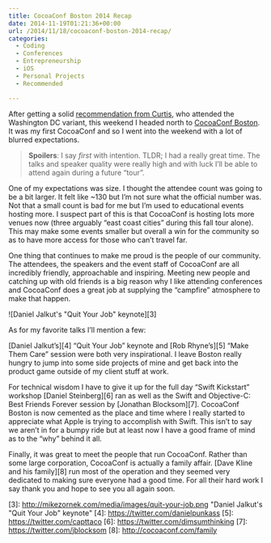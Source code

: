 ```yaml
---
title: CocoaConf Boston 2014 Recap
date: 2014-11-19T01:21:36+00:00
url: /2014/11/18/cocoaconf-boston-2014-recap/
categories:
  - Coding
  - Conferences
  - Entrepreneurship
  - iOS
  - Personal Projects
  - Recommended

---
```

After getting a solid [recommendation from Curtis][1], who attended the Washington DC variant, this weekend I headed north to [CocoaConf Boston][2]. It was my first CocoaConf and so I went into the weekend with a lot of blurred expectations.

> **Spoilers**: I say _first_ with intention. TLDR; I had a really great time. The talks and speaker quality were really high and with luck I&#8217;ll be able to attend again during a future &#8220;tour&#8221;.

One of my expectations was size. I thought the attendee count was going to be a bit larger. It felt like ~130 but I&#8217;m not sure what the official number was. Not that a small count is bad for me but I&#8217;m used to educational events hosting more. I suspect part of this is that CocoaConf is hosting lots more venues now (three arguably &#8220;east coast cities&#8221; during this fall tour alone). This may make some events smaller but overall a win for the community so as to have more access for those who can&#8217;t travel far.

One thing that continues to make me proud is the people of our community. The attendees, the speakers and the event staff of CocoaConf are all incredibly friendly, approachable and inspiring. Meeting new people and catching up with old friends is a big reason why I like attending conferences and CocoaConf does a great job at supplying the &#8220;campfire&#8221; atmosphere to make that happen.

![Daniel Jalkut's "Quit Your Job" keynote][3]

As for my favorite talks I&#8217;ll mention a few:

[Daniel Jalkut&#8217;s][4] &#8220;Quit Your Job&#8221; keynote and [Rob Rhyne&#8217;s][5] &#8220;Make Them Care&#8221; session were both very inspirational. I leave Boston really hungry to jump into some side projects of mine and get back into the product game outside of my client stuff at work.

For technical wisdom I have to give it up for the full day &#8220;Swift Kickstart&#8221; workshop [Daniel Steinberg][6] ran as well as the Swift and Objective-C: Best Friends Forever session by [Jonathan Blocksom][7]. CocoaConf Boston is now cemented as the place and time where I really started to appreciate what Apple is trying to accomplish with Swift. This isn&#8217;t to say we aren&#8217;t in for a bumpy ride but at least now I have a good frame of mind as to the &#8220;why&#8221; behind it all.

Finally, it was great to meet the people that run CocoaConf. Rather than some large corporation, CocoaConf is actually a family affair. [Dave Kline and his family][8] run most of the operation and they seemed very dedicated to making sure everyone had a good time. For all their hard work I say thank you and hope to see you all again soon.

 [1]: https://twitter.com/parrots/status/450300598479757312
 [2]: http://cocoaconf.com/boston-2014/schedule
 [3]: http://mikezornek.com/media/images/quit-your-job.png "Daniel Jalkut's "Quit Your Job" keynote"
 [4]: https://twitter.com/danielpunkass
 [5]: https://twitter.com/capttaco
 [6]: https://twitter.com/dimsumthinking
 [7]: https://twitter.com/jblocksom
 [8]: http://cocoaconf.com/family